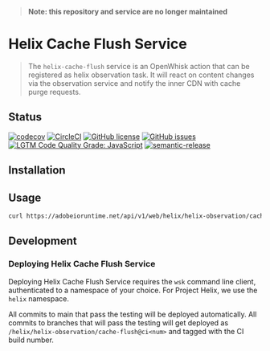 > **Note: this repository and service are no longer maintained**

# Helix Cache Flush Service

> The `helix-cache-flush` service is an OpenWhisk action that can be registered as helix observation task. It will react on content changes via the observation service and notify the inner CDN with cache purge requests.

## Status
[![codecov](https://img.shields.io/codecov/c/github/adobe/helix-cache-flush.svg)](https://codecov.io/gh/adobe/helix-cache-flush)
[![CircleCI](https://img.shields.io/circleci/project/github/adobe/helix-cache-flush.svg)](https://circleci.com/gh/adobe/helix-cache-flush)
[![GitHub license](https://img.shields.io/github/license/adobe/helix-cache-flush.svg)](https://github.com/adobe/helix-cache-flush/blob/main/LICENSE.txt)
[![GitHub issues](https://img.shields.io/github/issues/adobe/helix-cache-flush.svg)](https://github.com/adobe/helix-cache-flush/issues)
[![LGTM Code Quality Grade: JavaScript](https://img.shields.io/lgtm/grade/javascript/g/adobe/helix-cache-flush.svg?logo=lgtm&logoWidth=18)](https://lgtm.com/projects/g/adobe/helix-cache-flush)
[![semantic-release](https://img.shields.io/badge/%20%20%F0%9F%93%A6%F0%9F%9A%80-semantic--release-e10079.svg)](https://github.com/semantic-release/semantic-release)

## Installation

## Usage

```bash
curl https://adobeioruntime.net/api/v1/web/helix/helix-observation/cache-flush@v1
```

## Development

### Deploying Helix Cache Flush Service

Deploying Helix Cache Flush Service requires the `wsk` command line client, authenticated to a namespace of your choice. For Project Helix, we use the `helix` namespace.

All commits to main that pass the testing will be deployed automatically. All commits to branches that will pass the testing will get deployed as `/helix/helix-observation/cache-flush@ci<num>` and tagged with the CI build number.
